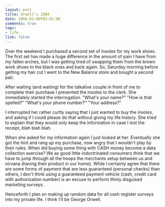 ```yaml
--- 
layout: post
title: Orwell's 1984
date: 2006-01-09T03:02:00
comments: true
tags:
- life
link: false
---
```

Over the weekend I purchased a second set of insoles for my work shoes. The first set has made a huge difference in the amount of pain I have from my fallen arches, but I was getting tired of swapping them from the brown work shoes to the black ones and back again. So, Saturday morning before getting my hair cut I went to the New Balance store and bought a second pair.

After waiting (and waiting) for the talkative couple in front of me to complete their purchase I presented the insoles to the clerk. She immediately started the interrogation. "What's your name?" "How is that spelled?" "What's your phone number?" "Your address?"

I interrupted her rather curtly saying that I just wanted to buy the insoles, and asking if I could please do that without giving my life history. She tried to explain that they would only keep the information in case I lost the receipt, blah blah blah.

When she asked for my information again I just looked at her. Eventually she got the hint and rang up my purchase, now angry that I wouldn't play by their rules. When did buying some thing with CASH money become a data collection exercise? We as good little indoctrinated consumers think that we have to jump through all the hoops the merchants setup between us and nirvana (having their product in our home). While I certainly agree that there are some forms of payment that are less guaranteed (personal checks) than others, I don't think using a guaranteed payment vehicle (cash, credit card with authorization number) is an excuse to perform thinly disguised marketing surveys.

Henceforth I plan on making up random data for all cash register surveys into my private life. I think I'll be George Orwell.
